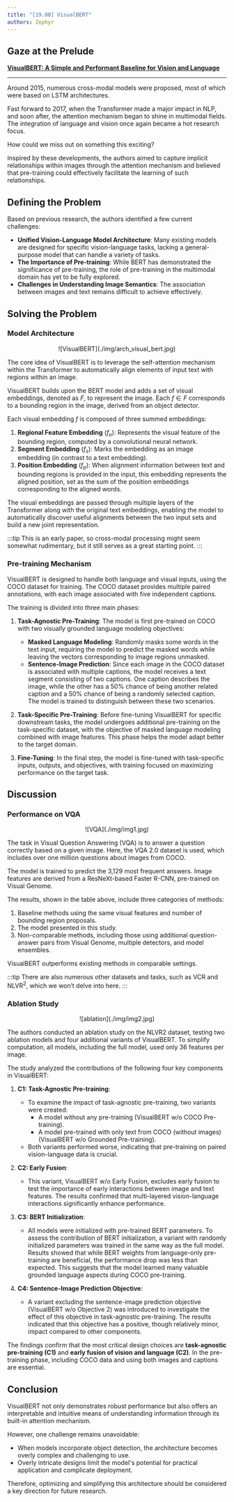 ```yaml
---
title: "[19.08] VisualBERT"
authors: Zephyr
---
```


## Gaze at the Prelude

[**VisualBERT: A Simple and Performant Baseline for Vision and Language**](https://arxiv.org/abs/1908.03557)

---

Around 2015, numerous cross-modal models were proposed, most of which were based on LSTM architectures.

Fast forward to 2017, when the Transformer made a major impact in NLP, and soon after, the attention mechanism began to shine in multimodal fields. The integration of language and vision once again became a hot research focus.

How could we miss out on something this exciting?

Inspired by these developments, the authors aimed to capture implicit relationships within images through the attention mechanism and believed that pre-training could effectively facilitate the learning of such relationships.

## Defining the Problem

Based on previous research, the authors identified a few current challenges:

- **Unified Vision-Language Model Architecture**: Many existing models are designed for specific vision-language tasks, lacking a general-purpose model that can handle a variety of tasks.
- **The Importance of Pre-training**: While BERT has demonstrated the significance of pre-training, the role of pre-training in the multimodal domain has yet to be fully explored.
- **Challenges in Understanding Image Semantics**: The association between images and text remains difficult to achieve effectively.

## Solving the Problem

### Model Architecture

<div align="center">
<figure style={{"width": "80%"}}>
![VisualBERT](./img/arch_visual_bert.jpg)
</figure>
</div>

The core idea of VisualBERT is to leverage the self-attention mechanism within the Transformer to automatically align elements of input text with regions within an image.

VisualBERT builds upon the BERT model and adds a set of visual embeddings, denoted as $F$, to represent the image. Each $f \in F$ corresponds to a bounding region in the image, derived from an object detector.

Each visual embedding $f$ is composed of three summed embeddings:

1. **Regional Feature Embedding** ($f_o$): Represents the visual feature of the bounding region, computed by a convolutional neural network.
2. **Segment Embedding** ($f_s$): Marks the embedding as an image embedding (in contrast to a text embedding).
3. **Position Embedding** ($f_p$): When alignment information between text and bounding regions is provided in the input, this embedding represents the aligned position, set as the sum of the position embeddings corresponding to the aligned words.

The visual embeddings are passed through multiple layers of the Transformer along with the original text embeddings, enabling the model to automatically discover useful alignments between the two input sets and build a new joint representation.

:::tip
This is an early paper, so cross-modal processing might seem somewhat rudimentary, but it still serves as a great starting point.
:::

### Pre-training Mechanism

VisualBERT is designed to handle both language and visual inputs, using the COCO dataset for training. The COCO dataset provides multiple paired annotations, with each image associated with five independent captions.

The training is divided into three main phases:

1. **Task-Agnostic Pre-Training**: The model is first pre-trained on COCO with two visually grounded language modeling objectives:

   - **Masked Language Modeling**: Randomly masks some words in the text input, requiring the model to predict the masked words while leaving the vectors corresponding to image regions unmasked.
   - **Sentence-Image Prediction**: Since each image in the COCO dataset is associated with multiple captions, the model receives a text segment consisting of two captions. One caption describes the image, while the other has a 50% chance of being another related caption and a 50% chance of being a randomly selected caption. The model is trained to distinguish between these two scenarios.

2. **Task-Specific Pre-Training**: Before fine-tuning VisualBERT for specific downstream tasks, the model undergoes additional pre-training on the task-specific dataset, with the objective of masked language modeling combined with image features. This phase helps the model adapt better to the target domain.

3. **Fine-Tuning**: In the final step, the model is fine-tuned with task-specific inputs, outputs, and objectives, with training focused on maximizing performance on the target task.

## Discussion

### Performance on VQA

<div align="center">
<figure style={{"width": "85%"}}>
![VQA](./img/img1.jpg)
</figure>
</div>

The task in Visual Question Answering (VQA) is to answer a question correctly based on a given image. Here, the VQA 2.0 dataset is used, which includes over one million questions about images from COCO.

The model is trained to predict the 3,129 most frequent answers. Image features are derived from a ResNeXt-based Faster R-CNN, pre-trained on Visual Genome.

The results, shown in the table above, include three categories of methods:

1. Baseline methods using the same visual features and number of bounding region proposals.
2. The model presented in this study.
3. Non-comparable methods, including those using additional question-answer pairs from Visual Genome, multiple detectors, and model ensembles.

VisualBERT outperforms existing methods in comparable settings.

:::tip
There are also numerous other datasets and tasks, such as VCR and $\text{NLVR}^2$, which we won’t delve into here.
:::

### Ablation Study

<div align="center">
<figure style={{"width": "60%"}}>
![ablation](./img/img2.jpg)
</figure>
</div>

The authors conducted an ablation study on the NLVR2 dataset, testing two ablation models and four additional variants of VisualBERT. To simplify computation, all models, including the full model, used only 36 features per image.

The study analyzed the contributions of the following four key components in VisualBERT:

1. **C1: Task-Agnostic Pre-training**:

   - To examine the impact of task-agnostic pre-training, two variants were created:
     - A model without any pre-training (VisualBERT w/o COCO Pre-training).
     - A model pre-trained with only text from COCO (without images) (VisualBERT w/o Grounded Pre-training).
   - Both variants performed worse, indicating that pre-training on paired vision-language data is crucial.

2. **C2: Early Fusion**:

   - This variant, VisualBERT w/o Early Fusion, excludes early fusion to test the importance of early interactions between image and text features. The results confirmed that multi-layered vision-language interactions significantly enhance performance.

3. **C3: BERT Initialization**:

   - All models were initialized with pre-trained BERT parameters. To assess the contribution of BERT initialization, a variant with randomly initialized parameters was trained in the same way as the full model. Results showed that while BERT weights from language-only pre-training are beneficial, the performance drop was less than expected. This suggests that the model learned many valuable grounded language aspects during COCO pre-training.

4. **C4: Sentence-Image Prediction Objective**:
   - A variant excluding the sentence-image prediction objective (VisualBERT w/o Objective 2) was introduced to investigate the effect of this objective in task-agnostic pre-training. The results indicated that this objective has a positive, though relatively minor, impact compared to other components.

The findings confirm that the most critical design choices are **task-agnostic pre-training (C1)** and **early fusion of vision and language (C2)**. In the pre-training phase, including COCO data and using both images and captions are essential.

## Conclusion

VisualBERT not only demonstrates robust performance but also offers an interpretable and intuitive means of understanding information through its built-in attention mechanism.

However, one challenge remains unavoidable:

- When models incorporate object detection, the architecture becomes overly complex and challenging to use.
- Overly intricate designs limit the model's potential for practical application and complicate deployment.

Therefore, optimizing and simplifying this architecture should be considered a key direction for future research.
